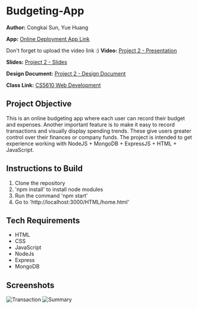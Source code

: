 # Budgeting-App

**Author:**
Congkai Sun, Yue Huang

**App:**
[Online Deployment App Link](https://budget-planning.onrender.com/HTML/home.html)

Don't forget to upload the video link :)
**Video:**
[Project 2 - Presentation](https://github.com/CERKO12/Budgeting-App/assets/117726096/4f49e86b-b795-4160-ba4f-42c96bc8d0f6)

**Slides:**
[Project 2 - Slides](https://docs.google.com/presentation/d/1NHVks6xvkiJ7TyfnIJNo7aAlud8cVx2by3vjYKJeTSI/edit#slide=id.p)

**Design Document:**
[Project 2 - Design Document](https://github.com/CERKO12/Budgeting-App/files/12855697/Project.2.-.Design.Document.pdf)

**Class Link:**
[CS5610 Web Development](https://johnguerra.co/classes/webDevelopment_fall_2023/)

## Project Objective
This is an online budgeting app where each user can record their budget and expenses. Another important feature is to make it easy to record transactions and visually display spending trends. These give users greater control over their finances or company funds. The project is intended to get experience working with NodeJS + MongoDB + ExpressJS + HTML + JavaScript.

## Instructions to Build
1. Clone the repository
2. 'npm install' to install node modules
3. Run the command 'npm start'
4. Go to 'http://localhost:3000/HTML/home.html'

## Tech Requirements
* HTML
* CSS
* JavaScript
* NodeJs
* Express
* MongoDB

## Screenshots
![Transaction](https://github.com/CERKO12/Budgeting-App/assets/117726096/190054e3-1aab-4493-ac8f-b59d4ddfb8d5)
![Summary](https://github.com/CERKO12/Budgeting-App/assets/117726096/900b3dbc-2fe0-469c-b894-cb293082726f)

